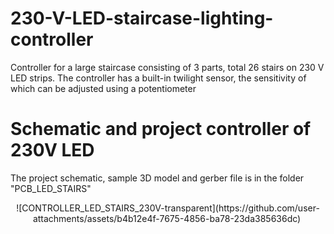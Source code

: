 # 230-V-LED-staircase-lighting-controller
Controller for a large staircase consisting of 3 parts, total 26 stairs on 230 V LED strips. The controller has a built-in twilight sensor, the sensitivity of which can be adjusted using a potentiometer 
# Schematic and project controller of 230V LED
The project schematic, sample 3D model and gerber file is in the folder "PCB_LED_STAIRS"
<p align="center">
  ![CONTROLLER_LED_STAIRS_230V-transparent](https://github.com/user-attachments/assets/b4b12e4f-7675-4856-ba78-23da385636dc)

  <img src="">
</p>
